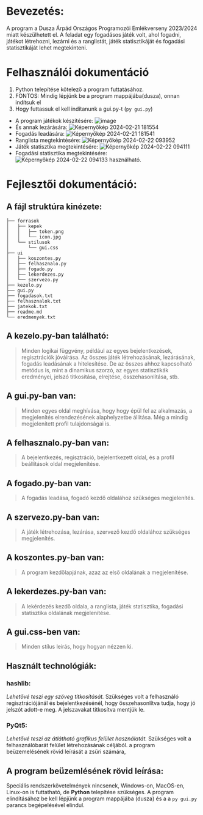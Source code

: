 # Bevezetés:
A program a Dusza Árpád Országos Programozói Emlékverseny 2023/2024 miatt készülhetett el. A feladat egy fogadásos játék volt, ahol fogadni, játékot létrehozni, lezárni és a ranglistát, játék statisztikáját és fogadási statisztikáját lehet megtekinteni.
# Felhasználói dokumentáció
 1. Python telepítése kötelező a program futtatásához.
 2. FONTOS: Mindig lépjünk be a program mappájába(dusza), onnan indítsuk el
 3.  Hogy futtassuk el kell indítanunk a gui.py-t (`py gui.py`)
  -  A program játékok készítésére:
 ![image](https://github.com/atemzy/dusza2024_1/assets/43964339/f04dfd08-e77d-453c-9195-a2016d67ba9b)
  - És annak lezárására:
 ![Képernyőkép 2024-02-21 181554](https://github.com/atemzy/dusza2024_1/assets/43964339/14312892-f38e-449c-9082-87c856958354)
  - Fogadás leadására:
 ![Képernyőkép 2024-02-21 181541](https://github.com/atemzy/dusza2024_1/assets/43964339/d0038e23-d0d7-456a-b23e-90abc0c55291)
  - Ranglista megtekintésére:
 ![Képernyőkép 2024-02-22 093952](https://github.com/atemzy/dusza2024_1/assets/43964339/ce64cf5d-833d-4f31-95c8-a425d898279a)
  - Játék statisztika megtekintésére:
 ![Képernyőkép 2024-02-22 094111](https://github.com/atemzy/dusza2024_1/assets/43964339/e6828472-3eca-4b9b-8206-a6e6b474c26b)
  - Fogadási statisztika megtekintésére:
 ![Képernyőkép 2024-02-22 094133](https://github.com/atemzy/dusza2024_1/assets/43964339/dd6e3bbf-a4a9-4654-b238-695cbb5f5a92)
  használható.
# Fejlesztői dokumentáció:
## A fájl struktúra kinézete:
```
├── forrasok
│   ├── kepek
│   │   ├── token.png
│   │   └── icon.jpg
│   └── stilusok
│       └── gui.css
├── ui
│   ├── koszontes.py
│   ├── felhasznalo.py
│   ├── fogado.py
│   ├── lekerdezes.py
│   └── szervezo.py
├── kezelo.py
├── gui.py
├── fogadasok.txt
├── felhasznalok.txt
├── jatekok.txt
├── readme.md
└── eredmenyek.txt
```
## A kezelo.py-ban található:
> Minden logikai függvény, például az egyes bejelentkezések, regisztrációk jóváírása. Az összes játék létrehozásának, lezárásának, fogadás leadásának a hitelesítése. De az összes ahhoz kapcsolható metódus is, mint a dinamikus szorzó, az egyes statisztikák eredményei, jelszó titkosítása, elrejtése, összehasonlítása, stb.
## A gui.py-ban van:
> Minden egyes oldal meghívása, hogy hogy épül fel az alkalmazás, a megjelenítés elrendezésének alaphelyzetbe állítása. Még a mindig megjelenített profil tulajdonságai is.
## A felhasznalo.py-ban van:
> A bejelentkezés, regisztráció, bejelentkezett oldal, és a profil beállítások oldal megjelenítése. 
## A fogado.py-ban van:
> A fogadás leadása, fogadó kezdő oldalához szükséges megjelenítés. 
## A szervezo.py-ban van:
> A játék létrehozása, lezárása, szervező kezdő oldalához szükséges megjelenítés. 
## A koszontes.py-ban van:
> A program kezdőlapjának, azaz az első oldalának a megjelenítése.
## A lekerdezes.py-ban van:
> A lekérdezés kezdő oldala, a ranglista, játék statisztika, fogadási statisztika oldalának megjelenítése.
## A gui.css-ben van:
> Minden stílus leírás, hogy hogyan nézzen ki.
## Használt technológiák:
### **hashlib:**
*Lehetővé teszi egy szöveg titkosítását.*
Szükséges volt a felhasználó regisztrációjánál és bejelentkezésénél, hogy összehasonlítva tudja, hogy jó jelszót adott-e meg.
A jelszavakat titkosítva mentjük le.
### **PyQt5:**
*Lehetővé teszi az átlátható grafikus felület használatát.*
Szükséges volt a felhasználóbarát felület létrehozásának céljából.
a program beüzemelésének rövid leírását a zsűri számára,
## A program beüzemlésének rövid leírása:
Speciális rendszerkövetelmények nincsenek, Windows-on, MacOS-en, Linux-on is futtatható, de **Python** telepítése szükséges. A program elindításához be kell lépjünk a program mappájába (dusza) és a a `py gui.py` parancs begépelésével elindul.